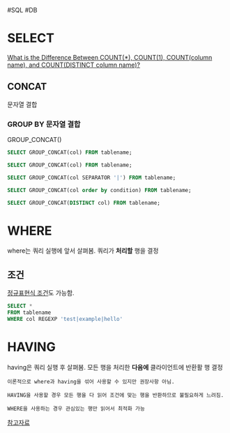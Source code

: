 #SQL #DB
# SELECT

[What is the Difference Between COUNT(\*), COUNT(1), COUNT(column name), and COUNT(DISTINCT column name)?](https://learnsql.com/blog/difference-between-count-distinct/)

## CONCAT

문자열 결합

### GROUP BY 문자열 결합

GROUP_CONCAT()

```SQL
SELECT GROUP_CONCAT(col) FROM tablename;
```

```SQL
SELECT GROUP_CONCAT(col) FROM tablename;
```

```SQL
SELECT GROUP_CONCAT(col SEPARATOR '|') FROM tablename;
```

```SQL
SELECT GROUP_CONCAT(col order by condition) FROM tablename;
```

```SQL
SELECT GROUP_CONCAT(DISTINCT col) FROM tablename;
```

# WHERE

where는 쿼리 실행에 앞서 살펴봄. 쿼리가 **처리할** 행을 결정

## 조건

[정규표현식 조건](https://steemit.com/mysql/@seobangnim/mysql-regexp)도 가능함.

```SQL
SELECT *
FROM tablename
WHERE col REGEXP 'test|example|hello'
```

# HAVING

having은 쿼리 실행 후 살펴봄. 모든 행을 처리한 **다음에** 클라이언트에 반환활 행 결정

    이론적으로 where과 having을 섞어 사용할 수 있지만 권장사항 아님.

    HAVING을 사용할 경우 모든 행을 다 읽어 조건에 맞는 행을 반환하므로 불필요하게 느려짐.

    WHERE을 사용하는 경우 관심있는 행만 읽어서 최적화 가능

[참고자료](https://www.geeksforgeeks.org/difference-between-where-and-having-clause-in-sql/)

